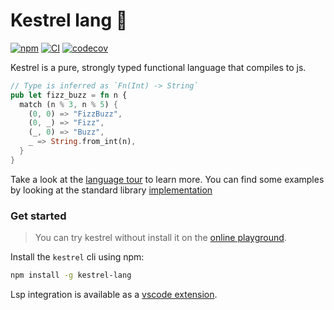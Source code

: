 # Kestrel lang 🦅

[![npm](https://badgen.net/npm/v/kestrel-lang)](https://www.npmjs.com/package/kestrel-lang)
[![CI](https://github.com/ascandone/kestrel-lang/actions/workflows/ci.yml/badge.svg)](https://github.com/ascandone/kestrel-lang/actions/workflows/ci.yml)
[![codecov](https://codecov.io/gh/ascandone/kestrel-lang/graph/badge.svg?token=rHjOLSg3xg)](https://codecov.io/gh/ascandone/kestrel-lang)

Kestrel is a pure, strongly typed functional language that compiles to js.

```rust
// Type is inferred as `Fn(Int) -> String`
pub let fizz_buzz = fn n {
  match (n % 3, n % 5) {
    (0, 0) => "FizzBuzz",
    (0, _) => "Fizz",
    (_, 0) => "Buzz",
    _ => String.from_int(n),
  }
}
```

Take a look at the [language tour](https://github.com/ascandone/kestrel-lang/blob/main/language-tour.md) to learn more. You can find some examples by looking at the standard library [implementation](https://github.com/ascandone/kestrel_core/tree/main/src)

### Get started

> You can try kestrel without install it on the [online playground](https://kestrel-playground.vercel.app/).

Install the `kestrel` cli using npm:

```bash
npm install -g kestrel-lang
```

Lsp integration is available as a [vscode extension](https://marketplace.visualstudio.com/items?itemName=ascandone.kestrel-vscode).
